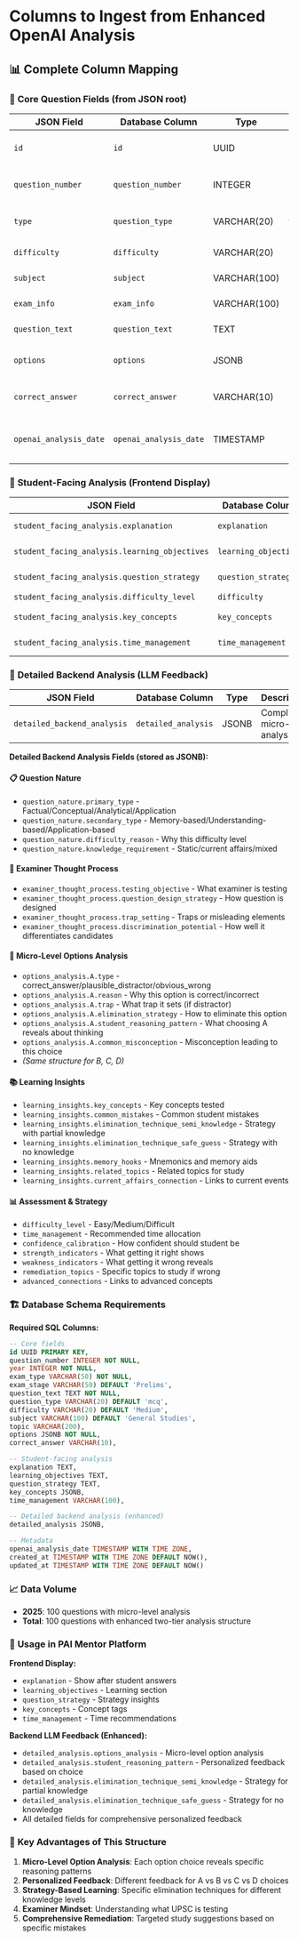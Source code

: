 # Columns to Ingest from Enhanced OpenAI Analysis

## 📊 **Complete Column Mapping**

### 🔧 **Core Question Fields (from JSON root)**
| JSON Field | Database Column | Type | Description |
|------------|----------------|------|-------------|
| `id` | `id` | UUID | Unique question identifier |
| `question_number` | `question_number` | INTEGER | Question number in exam |
| `type` | `question_type` | VARCHAR(20) | Question type (mcq, etc.) |
| `difficulty` | `difficulty` | VARCHAR(20) | Difficulty level |
| `subject` | `subject` | VARCHAR(100) | Subject area |
| `exam_info` | `exam_info` | VARCHAR(100) | Exam information |
| `question_text` | `question_text` | TEXT | The actual question |
| `options` | `options` | JSONB | Multiple choice options |
| `correct_answer` | `correct_answer` | VARCHAR(10) | Correct answer option |
| `openai_analysis_date` | `openai_analysis_date` | TIMESTAMP | When analysis was performed |

### 🎯 **Student-Facing Analysis (Frontend Display)**
| JSON Field | Database Column | Type | Description |
|------------|----------------|------|-------------|
| `student_facing_analysis.explanation` | `explanation` | TEXT | Clean answer explanation |
| `student_facing_analysis.learning_objectives` | `learning_objectives` | TEXT | What to learn from question |
| `student_facing_analysis.question_strategy` | `question_strategy` | TEXT | How UPSC designs questions |
| `student_facing_analysis.difficulty_level` | `difficulty` | VARCHAR(20) | Easy/Medium/Hard |
| `student_facing_analysis.key_concepts` | `key_concepts` | JSONB | Core concepts tested |
| `student_facing_analysis.time_management` | `time_management` | VARCHAR(100) | Recommended time |

### 🔬 **Detailed Backend Analysis (LLM Feedback)**
| JSON Field | Database Column | Type | Description |
|------------|----------------|------|-------------|
| `detailed_backend_analysis` | `detailed_analysis` | JSONB | Complete micro-level analysis |

**Detailed Backend Analysis Fields (stored as JSONB):**

#### 📋 **Question Nature**
- `question_nature.primary_type` - Factual/Conceptual/Analytical/Application
- `question_nature.secondary_type` - Memory-based/Understanding-based/Application-based
- `question_nature.difficulty_reason` - Why this difficulty level
- `question_nature.knowledge_requirement` - Static/current affairs/mixed

#### 🧠 **Examiner Thought Process**
- `examiner_thought_process.testing_objective` - What examiner is testing
- `examiner_thought_process.question_design_strategy` - How question is designed
- `examiner_thought_process.trap_setting` - Traps or misleading elements
- `examiner_thought_process.discrimination_potential` - How well it differentiates candidates

#### 🎯 **Micro-Level Options Analysis**
- `options_analysis.A.type` - correct_answer/plausible_distractor/obvious_wrong
- `options_analysis.A.reason` - Why this option is correct/incorrect
- `options_analysis.A.trap` - What trap it sets (if distractor)
- `options_analysis.A.elimination_strategy` - How to eliminate this option
- `options_analysis.A.student_reasoning_pattern` - What choosing A reveals about thinking
- `options_analysis.A.common_misconception` - Misconception leading to this choice
- *(Same structure for B, C, D)*

#### 📚 **Learning Insights**
- `learning_insights.key_concepts` - Key concepts tested
- `learning_insights.common_mistakes` - Common student mistakes
- `learning_insights.elimination_technique_semi_knowledge` - Strategy with partial knowledge
- `learning_insights.elimination_technique_safe_guess` - Strategy with no knowledge
- `learning_insights.memory_hooks` - Mnemonics and memory aids
- `learning_insights.related_topics` - Related topics for study
- `learning_insights.current_affairs_connection` - Links to current events

#### 📊 **Assessment & Strategy**
- `difficulty_level` - Easy/Medium/Difficult
- `time_management` - Recommended time allocation
- `confidence_calibration` - How confident should student be
- `strength_indicators` - What getting it right shows
- `weakness_indicators` - What getting it wrong reveals
- `remediation_topics` - Specific topics to study if wrong
- `advanced_connections` - Links to advanced concepts

### 🏗️ **Database Schema Requirements**

**Required SQL Columns:**
```sql
-- Core fields
id UUID PRIMARY KEY,
question_number INTEGER NOT NULL,
year INTEGER NOT NULL,
exam_type VARCHAR(50) NOT NULL,
exam_stage VARCHAR(50) DEFAULT 'Prelims',
question_text TEXT NOT NULL,
question_type VARCHAR(20) DEFAULT 'mcq',
difficulty VARCHAR(20) DEFAULT 'Medium',
subject VARCHAR(100) DEFAULT 'General Studies',
topic VARCHAR(200),
options JSONB NOT NULL,
correct_answer VARCHAR(10),

-- Student-facing analysis
explanation TEXT,
learning_objectives TEXT,
question_strategy TEXT,
key_concepts JSONB,
time_management VARCHAR(100),

-- Detailed backend analysis (enhanced)
detailed_analysis JSONB,

-- Metadata
openai_analysis_date TIMESTAMP WITH TIME ZONE,
created_at TIMESTAMP WITH TIME ZONE DEFAULT NOW(),
updated_at TIMESTAMP WITH TIME ZONE DEFAULT NOW()
```

### 📈 **Data Volume**
- **2025**: 100 questions with micro-level analysis
- **Total**: 100 questions with enhanced two-tier analysis structure

### 🎯 **Usage in PAI Mentor Platform**

**Frontend Display:**
- `explanation` - Show after student answers
- `learning_objectives` - Learning section
- `question_strategy` - Strategy insights
- `key_concepts` - Concept tags
- `time_management` - Time recommendations

**Backend LLM Feedback (Enhanced):**
- `detailed_analysis.options_analysis` - Micro-level option analysis
- `detailed_analysis.student_reasoning_pattern` - Personalized feedback based on choice
- `detailed_analysis.elimination_technique_semi_knowledge` - Strategy for partial knowledge
- `detailed_analysis.elimination_technique_safe_guess` - Strategy for no knowledge
- All detailed fields for comprehensive personalized feedback

### 🚀 **Key Advantages of This Structure**

1. **Micro-Level Option Analysis**: Each option choice reveals specific reasoning patterns
2. **Personalized Feedback**: Different feedback for A vs B vs C vs D choices
3. **Strategy-Based Learning**: Specific elimination techniques for different knowledge levels
4. **Examiner Mindset**: Understanding what UPSC is testing
5. **Comprehensive Remediation**: Targeted study suggestions based on specific mistakes 